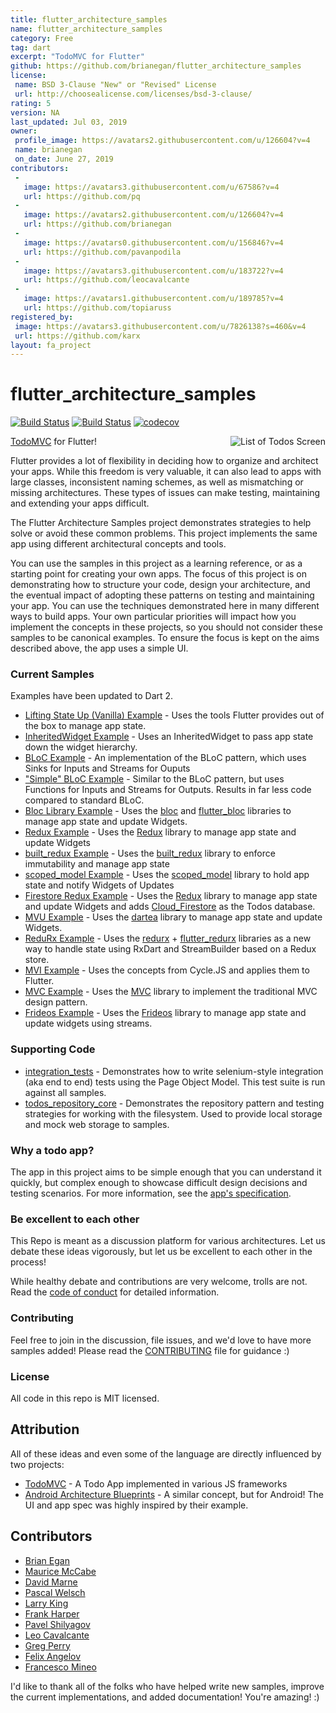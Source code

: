 ```yaml
---
title: flutter_architecture_samples
name: flutter_architecture_samples
category: Free
tag: dart
excerpt: "TodoMVC for Flutter"
github: https://github.com/brianegan/flutter_architecture_samples
license:
 name: BSD 3-Clause "New" or "Revised" License
 url: http://choosealicense.com/licenses/bsd-3-clause/
rating: 5
version: NA
last_updated: Jul 03, 2019
owner:
 profile_image: https://avatars2.githubusercontent.com/u/126604?v=4
 name: brianegan
 on_date: June 27, 2019
contributors:
 -
   image: https://avatars3.githubusercontent.com/u/67586?v=4
   url: https://github.com/pq
 -
   image: https://avatars2.githubusercontent.com/u/126604?v=4
   url: https://github.com/brianegan
 -
   image: https://avatars0.githubusercontent.com/u/156846?v=4
   url: https://github.com/pavanpodila
 -
   image: https://avatars3.githubusercontent.com/u/183722?v=4
   url: https://github.com/leocavalcante
 -
   image: https://avatars1.githubusercontent.com/u/189785?v=4
   url: https://github.com/topiaruss
registered_by:
 image: https://avatars3.githubusercontent.com/u/7826138?s=460&v=4
 url: https://github.com/karx
layout: fa_project
---
```

# flutter_architecture_samples

[![Build Status](https://travis-ci.org/brianegan/flutter_architecture_samples.svg?branch=master)](https://travis-ci.org/brianegan/flutter_architecture_samples)
[![Build Status](https://api.cirrus-ci.com/github/brianegan/flutter_architecture_samples.svg)](https://cirrus-ci.com/github/brianegan/flutter_architecture_samples)
[![codecov](https://codecov.io/gh/brianegan/flutter_architecture_samples/branch/master/graph/badge.svg)](https://codecov.io/gh/brianegan/flutter_architecture_samples)

<img align="right" src="assets/todo-list.png" alt="List of Todos Screen">

[TodoMVC](http://todomvc.com) for Flutter!

Flutter provides a lot of flexibility in deciding how to organize and architect your apps. While this freedom is very valuable, it can also lead to apps with large classes, inconsistent naming schemes, as well as mismatching or missing architectures. These types of issues can make testing, maintaining and extending your apps difficult.

The Flutter Architecture Samples project demonstrates strategies to help solve or avoid these common problems. This project implements the same app using different architectural concepts and tools.

You can use the samples in this project as a learning reference, or as a starting point for creating your own apps. The focus of this project is on demonstrating how to structure your code, design your architecture, and the eventual impact of adopting these patterns on testing and maintaining your app. You can use the techniques demonstrated here in many different ways to build apps. Your own particular priorities will impact how you implement the concepts in these projects, so you should not consider these samples to be canonical examples. To ensure the focus is kept on the aims described above, the app uses a simple UI.

### Current Samples

Examples have been updated to Dart 2.

  * [Lifting State Up (Vanilla) Example](vanilla) - Uses the tools Flutter provides out of the box to manage app state.
  * [InheritedWidget Example](inherited_widget) - Uses an InheritedWidget to pass app state down the widget hierarchy.
  * [BLoC Example](bloc_flutter) - An implementation of the BLoC pattern, which uses Sinks for Inputs and Streams for Ouputs
  * ["Simple" BLoC Example](simple_bloc_flutter) - Similar to the BLoC pattern, but uses Functions for Inputs and Streams for Outputs. Results in far less code compared to standard BLoC.
  * [Bloc Library Example](bloc_library) - Uses the [bloc](https://pub.dartlang.org/packages/bloc) and [flutter_bloc](https://pub.dartlang.org/packages/flutter_bloc) libraries to manage app state and update Widgets.
  * [Redux Example](redux) - Uses the [Redux](https://pub.dartlang.org/packages/redux) library to manage app state and update Widgets
  * [built_redux Example](built_redux) - Uses the [built_redux](https://pub.dartlang.org/packages/built_redux) library to enforce immutability and manage app state
  * [scoped_model Example](scoped_model) - Uses the [scoped_model](https://pub.dartlang.org/packages/scoped_model) library to hold app state and notify Widgets of Updates
  * [Firestore Redux Example](firestore_redux) - Uses the [Redux](https://pub.dartlang.org/packages/redux) library to manage app state and update Widgets and
  adds [Cloud_Firestore](https://firebase.google.com/docs/firestore/) as the Todos database.
  * [MVU Example](mvu) - Uses the [dartea](https://pub.dartlang.org/packages/dartea) library to manage app state and update Widgets.
  * [ReduRx Example](redurx) - Uses the [redurx](https://pub.dartlang.org/packages/redurx) + [flutter_redurx](https://pub.dartlang.org/packages/flutter_redurx) libraries as a new way to handle state using RxDart and StreamBuilder based on a Redux store.
  * [MVI Example](mvi_flutter) - Uses the concepts from Cycle.JS and applies them to Flutter.
  * [MVC Example](mvc) - Uses the [MVC](https://pub.dartlang.org/packages/mvc_pattern) library to implement the traditional MVC design pattern.
  * [Frideos Example](frideos_library) - Uses the [Frideos](https://pub.dartlang.org/packages/frideos) library to manage app state and update widgets using streams.


### Supporting Code

  * [integration_tests](integration_tests) - Demonstrates how to write selenium-style integration (aka end to end) tests using the Page Object Model. This test suite is run against all samples.
  * [todos_repository_core](todos_repository_core) - Demonstrates the repository pattern and testing strategies for working with the filesystem. Used to provide local storage and mock web storage to samples.

### Why a todo app?

The app in this project aims to be simple enough that you can understand it quickly, but complex enough to showcase difficult design decisions and testing scenarios. For more information, see the [app's specification](app_spec.md).

### Be excellent to each other

This Repo is meant as a discussion platform for various architectures. Let us debate these ideas vigorously, but let us be excellent to each other in the process!

While healthy debate and contributions are very welcome, trolls are not. Read the [code of conduct](code-of-conduct.md) for detailed information.

### Contributing

Feel free to join in the discussion, file issues, and we'd love to have more samples added! Please read the [CONTRIBUTING](CONTRIBUTING.md) file for guidance :)

### License

All code in this repo is MIT licensed.

## Attribution

All of these ideas and even some of the language are directly influenced by two projects:

  - [TodoMVC](http://todomvc.com) - A Todo App implemented in various JS frameworks
  - [Android Architecture Blueprints](https://github.com/googlesamples/android-architecture) - A similar concept, but for Android! The UI and app spec was highly inspired by their example.

## Contributors

  * [Brian Egan](https://github.com/brianegan)
  * [Maurice McCabe](https://github.com/mmcc007)
  * [David Marne](https://github.com/davidmarne)
  * [Pascal Welsch](https://github.com/passsy)
  * [Larry King](https://github.com/kinggolf)
  * [Frank Harper](https://github.com/franklinharper)
  * [Pavel Shilyagov](https://github.com/p69)
  * [Leo Cavalcante](https://github.com/leocavalcante)
  * [Greg Perry](https://github.com/AndriousSolutions)
  * [Felix Angelov](https://github.com/felangel) 
  * [Francesco Mineo](https://github.com/frideosapps)


I'd like to thank all of the folks who have helped write new samples, improve the current implementations, and added documentation! You're amazing! :)
